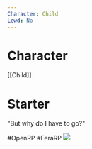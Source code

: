 ```yaml
---
Character: Child
Lewd: No
---
```

# Character
[[Child]]

# Starter
"But why do I have to go?"

  

#OpenRP #FeraRP
![](240592194_10208411626763865_2353310756936964078_n.jpg)